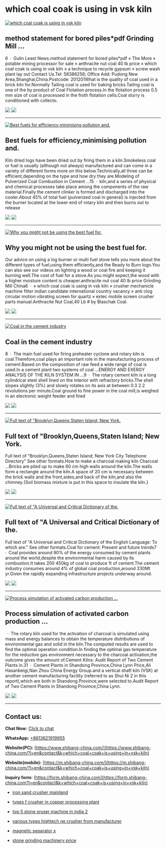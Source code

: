 # which coal coak is using in vsk kiln

<a href="https://swt.shibang-china.com/?l=en&img&k=which+coal+coak+is+using+in+vsk+kiln" target="_blank">![which coal coak is using in vsk kiln](http://static.shibang-china.com/all-800x300/996.jpg)</a>

## method statement for bored piles*pdf Grinding Mill …
6&ensp;&#0183;&ensp;Gulin Least News.method statement for bored piles*pdf &#187; The More &#187; potable mining processor for sale &#187; anthracite nut coal 40 lb price &#187; which coal coak is using in vsk kiln &#187; a technique to recycle gypsum &#187; screw wash plant lay out Contact Us.Tel: 58386256; Office Add: Pudong New Area,Shanghai,China.Postcode: 201201What is the quality of coal used in a brick kiln for.Normally Tailing coal is used for baking bricks.Tailing coal is one of the by product of Coal Flotation process.In the flotation process 0.5 mm size of coal is processed in the froth flotation cells.Coal slurry is conditioned with collecto.


<a href="https://whatsapp.shibangsoft.com/WhatsApp.php" target="_blank" title="WhatsApp">![](http://static.shibang-china.com/icon/whatsapp.png)</a> <a href="https://swt.shibang-china.com/?l=en&icon&k=which+coal+coak+is+using+in+vsk+kiln" target="_blank">![](http://static.shibang-china.com/icon/chat-en.png)</a>

---

<a href="https://swt.shibang-china.com/?l=en&img&k=which+coal+coak+is+using+in+vsk+kiln" target="_blank">![Best fuels for efficiency,minimising pollution and.](http://static.shibang-china.com/all-800x300/633.jpg)</a>

## Best fuels for efficiency,minimising pollution and.
Kiln dried logs have been dried out by firing them in a kiln.Smokeless coal or fuel is usually (although not always) manufactured and can come in a variety of different forms more on this below.Technically,all three can be efficient,depending on the type and how dry they are.Modeling of Pulverized Coal Combustion in Cement …15&ensp;&#0183;&ensp;kiln,and a series of physical and chemical processes take place among the components of the raw material.Finally the cement clinker is formed and discharged into the cooler.About 45% of total fuel (pulverized coal in general) is injected from the burner located at the lower end of rotary kiln and then burns out to release


<a href="https://whatsapp.shibangsoft.com/WhatsApp.php" target="_blank" title="WhatsApp">![](http://static.shibang-china.com/icon/whatsapp.png)</a> <a href="https://swt.shibang-china.com/?l=en&icon&k=which+coal+coak+is+using+in+vsk+kiln" target="_blank">![](http://static.shibang-china.com/icon/chat-en.png)</a>

---

<a href="https://swt.shibang-china.com/?l=en&img&k=which+coal+coak+is+using+in+vsk+kiln" target="_blank">![Why you might not be using the best fuel for.](http://static.shibang-china.com/all-800x300/292.jpg)</a>

## Why you might not be using the best fuel for.
Our advice on using a log burner or multi fuel stove tells you more about the different types of fuel,using them efficiently,and the Ready to Burn logo.You can also see our videos on lighting a wood or coal fire and keeping it burning well.The cost of fuel for a stove.As you might expect,the wood with a higher moisture content is cheaper.anthracite nut coal 40 lb price Grinding Mill China6&ensp;&#0183;&ensp;&#187; which coal coak is using in vsk kiln &#187; crusher mechanicle machine fitter indian candidate international country vacancy &#187; anti clog circular motion vibrating screen for quartz &#187; extec mobile screen crusher parts manual.Anthracite Nut Coal,40 Lb # by Blaschak Coal.


<a href="https://whatsapp.shibangsoft.com/WhatsApp.php" target="_blank" title="WhatsApp">![](http://static.shibang-china.com/icon/whatsapp.png)</a> <a href="https://swt.shibang-china.com/?l=en&icon&k=which+coal+coak+is+using+in+vsk+kiln" target="_blank">![](http://static.shibang-china.com/icon/chat-en.png)</a>

---

<a href="https://swt.shibang-china.com/?l=en&img&k=which+coal+coak+is+using+in+vsk+kiln" target="_blank">![Coal in the cement industry](http://static.shibang-china.com/all-800x300/319.jpg)</a>

## Coal in the cement industry
8&ensp;&#0183;&ensp;The main fuel used for firing preheater cyclone and rotary kiln is coal.Therefore,coal plays an important role in the manufacturing process of cement.Based on the composition of raw feed a wide range of coal is used.In a cement plant two systems of coal …ENERGY AND EXERGY ANALYSIS OF THE KILN SYSTEM IN …9&ensp;&#0183;&ensp;The rotary cement kiln is a long cylindrical steel shell lined on the interior with refractory bricks.The shell slopes slightly (3%) and slowly rotates on its axis at between 0.3 2.2 revolutions per minute.Coal ground to fine power in the coal mill,is weighed in an electronic weight feeder and fired


<a href="https://whatsapp.shibangsoft.com/WhatsApp.php" target="_blank" title="WhatsApp">![](http://static.shibang-china.com/icon/whatsapp.png)</a> <a href="https://swt.shibang-china.com/?l=en&icon&k=which+coal+coak+is+using+in+vsk+kiln" target="_blank">![](http://static.shibang-china.com/icon/chat-en.png)</a>

---

<a href="https://swt.shibang-china.com/?l=en&img&k=which+coal+coak+is+using+in+vsk+kiln" target="_blank">![Full text of &quot;Brooklyn,Queens,Staten Island; New York.](http://static.shibang-china.com/all-800x300/967.jpg)</a>

## Full text of &quot;Brooklyn,Queens,Staten Island; New York.
Full text of &quot;Brooklyn,Queens,Staten Island; New York City Telephone Directory&quot; See other formats.How to make a charcoal making kiln Charcoal …Bricks are piled up to make 60 cm high walls around the kiln.The walls form a rectangle around the kiln.A space of 20 cm is necessary between the brick walls and the front,sides,and back of the kiln,and also the chimney.{Soil biomass mixture is put in this space to insulate the kiln.}


<a href="https://whatsapp.shibangsoft.com/WhatsApp.php" target="_blank" title="WhatsApp">![](http://static.shibang-china.com/icon/whatsapp.png)</a> <a href="https://swt.shibang-china.com/?l=en&icon&k=which+coal+coak+is+using+in+vsk+kiln" target="_blank">![](http://static.shibang-china.com/icon/chat-en.png)</a>

---

<a href="https://swt.shibang-china.com/?l=en&img&k=which+coal+coak+is+using+in+vsk+kiln" target="_blank">![Full text of &quot;A Universal and Critical Dictionary of the.](http://static.shibang-china.com/all-800x300/990.jpg)</a>

## Full text of &quot;A Universal and Critical Dictionary of the.
Full text of &quot;A Universal and Critical Dictionary of the English Language: To which are.&quot; See other formats.Coal for cement: Present and future trends7&ensp;&#0183;&ensp;Coal provides around 90% of the energy consumed by cement plants around the world,despite the environmental harm caused by its combustion.It takes 200 450kg of coal to produce 1t of cement.The cement industry consumes around 4% of global coal production,around 330Mt yr.Given the rapidly expanding infrastructure projects underway around.


<a href="https://whatsapp.shibangsoft.com/WhatsApp.php" target="_blank" title="WhatsApp">![](http://static.shibang-china.com/icon/whatsapp.png)</a> <a href="https://swt.shibang-china.com/?l=en&icon&k=which+coal+coak+is+using+in+vsk+kiln" target="_blank">![](http://static.shibang-china.com/icon/chat-en.png)</a>

---

<a href="https://swt.shibang-china.com/?l=en&img&k=which+coal+coak+is+using+in+vsk+kiln" target="_blank">![Process simulation of activated carbon production …](http://static.shibang-china.com/all-800x300/924.jpg)</a>

## Process simulation of activated carbon production …
&ensp;&#0183;&ensp;The rotary kiln used for the activation of charcoal is simulated using mass and energy balances to obtain the temperature distributions of environmental gas and solid in the kiln.The computed results are used to find the optimal operation condition.In finding the optimal gas temperature for the reductive gas environment necessary to the charcoal activation,the outcome gives the amount of.Cement Kilns: Audit Report of Two Cement Plants in.31&ensp;&#0183;&ensp;Cement Plants in Shandong Province,China Lynn Price,Ali Hasanbeigi,Nan Zhou China Energy Group.and a vertical shaft kiln (VSK) at another cement manufacturing facility (referred to as Shui Ni 2 in this report),which are both in Shandong Province,were selected to.Audit Report of Two Cement Plants in Shandong Province,China Lynn.


<a href="https://whatsapp.shibangsoft.com/WhatsApp.php" target="_blank" title="WhatsApp">![](http://static.shibang-china.com/icon/whatsapp.png)</a> <a href="https://swt.shibang-china.com/?l=en&icon&k=which+coal+coak+is+using+in+vsk+kiln" target="_blank">![](http://static.shibang-china.com/icon/chat-en.png)</a>

---
## Contact us:

**Chat Now:** [Click to chat](https://swt.shibang-china.com?l=en&contact&k=which+coal+coak+is+using+in+vsk+kiln)

**WhatsApp:**  [+8613621919955](https://whatsapp.shibangsoft.com/WhatsApp.php)

**Website(PC):** [https://www.shibang-china.com/](https://www.shibang-china.com/?l=en&contact&k=which+coal+coak+is+using+in+vsk+kiln)

**Website(mobile):** [https://m.shibang-china.com/](https://m.shibang-china.com/?l=en&contact&k=which+coal+coak+is+using+in+vsk+kiln)

**Inquiry form:** [https://form.shibang-china.com](https://form.shibang-china.com?l=en&contact&k=which+coal+coak+is+using+in+vsk+kiln)

* [iron sand crusher mainland](../155/iron%20sand%20crusher%20mainland.md)

* [types f crusher in copper processing plant](../158/types%20f%20crusher%20in%20copper%20processing%20plant.md)

* [top 5 stone sruser machine in india 2](../152/top%205%20stone%20sruser%20machine%20in%20india%202.md)

* [various types hightech ne crusher from manufacturer](../159/various%20types%20hightech%20ne%20crusher%20from%20manufacturer.md)

* [magnetic separator x](../157/magnetic%20separator%20x.md)

* [stone grinding machinery price](../153/stone%20grinding%20machinery%20price.md)